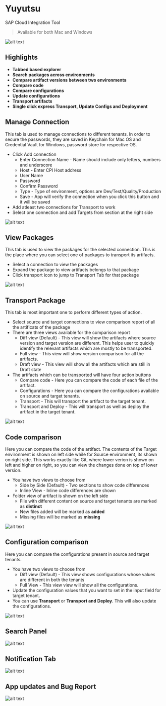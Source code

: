 # Yuyutsu
SAP Cloud Integration Tool

> Available for both Mac and Windows 

![alt text](https://github.com/lalit2054/yuyutsu/raw/main/screenshots/main.png)

## Highlights
- **Tabbed based explorer**<br>
- **Search packages across environments**<br>
- **Compare artifact versions between two environments**<br>
- **Compare code**<br>
- **Compare configurations**<br>
- **Update configurations**<br>
- **Transport artifacts**<br>
- **Single click express Transport, Update Configs and Deployment**<br>

## Manage Connection

This tab is used to manage connections to different tenants. In order to secure the passwords, they are saved in Keychain for Mac OS and Credential Vault for Windows, password store for respective OS.

- Click Add connection 
  - Enter Connection Name - Name should include only letters, numbers and underscore
  - Host - Enter CPI Host address
  - User Name
  - Password
  - Confirm Password
  - Type - Type of environment, options are Dev/Test/Quality/Production
  - Save - App will verify the connection when you click this button and it will be saved
- Add atleast two connections for Transport to work<br>
- Select one connection and add Targets from section at the right side<br>

![alt text](https://github.com/lalit2054/yuyutsu/raw/main/screenshots/connections.png)

## View Packages

This tab is used to view the packages for the selected connection. This is the place where you can select one of packages to transport its artifacts.

- Select a connection to view the packages<br>
- Expand the package to view artifacts belongs to that package<br>
- Click transport icon to jump to Transport Tab for that package<br>

![alt text](https://github.com/lalit2054/yuyutsu/raw/main/screenshots/packages.png)

## Transport Package

This tab is most important one to perform different types of action. 

- Select source and target connections to view comparison report of all the artificats of the package<br>
- There are three views available for the comparison report<br>
  - Diff view (Default) - This view will show the artifacts where source version and target version are different. This helps user to quickly identify the relevant artifacts which are mostly to be transported.
  - Full view - This view will show version comparison for all the artifacts.
  - Draft view - This view will show all the artifacts which are still in Draft state
- The artifacts which can be transported will have four action buttons
  - Compare code - Here you can compare the code of each file of the artifact. 
  - Configurations - Here you can compare the configurations available on source and target tenants.
  - Transport - This will transport the artifact to the target tenant.
  - Transport and Deploy - This will transport as well as deploy the artifact in the target tenant.

![alt text](https://github.com/lalit2054/yuyutsu/raw/main/screenshots/packageTransport.png)

## Code comparison

Here you can compare the code of the artifact. The contents of the Target environment is shown on left side while for Source environment, its shown on right side. This works exactly like Git, where lower verion is shown on left and higher on right, so you can view the changes done on top of lower version.

- You have two views to choose from
  - Side by Side (Default) - Two sections to show code differences
  - Inline View - Inline code differences are shown
- Folder view of artifact is shown on the left side 
  - File with different content on source and target tenants are marked as **distinct**
  - New files added will be marked as **added**
  - Missing files will be marked as **missing**

![alt text](https://github.com/lalit2054/yuyutsu/raw/main/screenshots/codeview.png)

## Configuration comparison

Here you can compare the configurations present in source and target tenants. 

- You have two views to choose from
  - Diff view (Default) - This view shows configurations whose values are different in both the tenants
  - Full View - This view view will show all the configurations.
- Update the configuration values that you want to set in the input field for target tenant.
- You can use **Transport** or **Transport and Deploy**. This will also update the configurations.
 

![alt text](https://github.com/lalit2054/yuyutsu/raw/main/screenshots/configview.png)

## Search Panel

![alt text](https://github.com/lalit2054/yuyutsu/raw/main/screenshots/search.png)

## Notification Tab

![alt text](https://github.com/lalit2054/yuyutsu/raw/main/screenshots/notification.png)

## App updates and Bug Report

![alt text](https://github.com/lalit2054/yuyutsu/raw/main/screenshots/bug.png)

